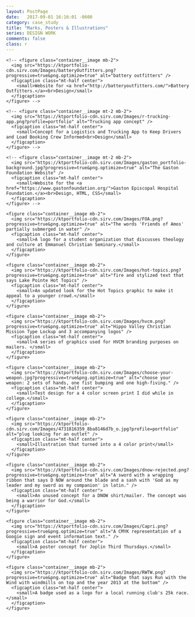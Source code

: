 ```yaml
---
layout: PostPage
date:   2017-09-01 16:16:01 -0600
category: case_study
title: "Marks, Posters & Illustrations"
series: DESIGN WORK
comments: false
class: r
---
```

<section class="container__small mb-2">
  <div class="ContentArea__grid">

    <!-- <figure class="container__image mb-2">
      <img src="https://ktportfolio-cdn.sirv.com/Images/batteryOutfitters.png?progressive=true&png.optimize=true" alt="battery outfitters" />
      <figcaption class="mt-half center">
        <small>Website for <a href="http://batteryoutfitters.com/">Battery Outfitters.</a><br>Design</small>
      </figcaption>
    </figure> -->

    <!-- <figure class="container__image mt-2 mb-2">
      <img src="https://ktportfolio-cdn.sirv.com/Images/r-trucking-app.png?profile=portfolio" alt="Trucking app concept" />
      <figcaption class="mt-half center">
        <small>Concept for a Logistics and Trucking App to Keep Drivers and Load Booking Crew Informed<br>Design</small>
      </figcaption>
    </figure> -->

    <!-- <figure class="container__image mt-2 mb-2">
      <img src="https://ktportfolio-cdn.sirv.com/Images/gaston_portfolio-background.jpg?progressive=true&png.optimize=true" alt="The Gaston Foundation Website" />
      <figcaption class="mt-half center">
        <small>Website for the <a href="https://www.gastonfoundation.org/">Gaston Episcopal Hospital Foundation.</a><br>Design, HTML, CSS</small>
      </figcaption>
    </figure> -->

    <figure class="container__image mb-2">
      <img src="https://ktportfolio-cdn.sirv.com/Images/FOA.png?progressive=true&png.optimize=true" alt="The words 'Friends of Amos' partially submerged in water" />
      <figcaption class="mt-half center">
        <small>A logo for a student organization that discusses theology and culture at Emmanuel Christian Seminary.</small>
      </figcaption>
    </figure>

    <figure class="container__image mb-2">
      <img src="https://ktportfolio-cdn.sirv.com/Images/hot-topics.png?progressive=true&png.optimize=true" alt="fire and stylized text that says Lake Pointe Hot Topics" />
      <figcaption class="mt-half center">
        <small>An updated look for the Hot Topics graphic to make it appeal to a younger crowd.</small>
      </figcaption>
    </figure>

    <figure class="container__image mb-2">
      <img src="https://ktportfolio-cdn.sirv.com/Images/hvcm.png?progressive=true&png.optimize=true" alt="Hippo Valley Christian Mission Type Lockup and 3 accompanying logos" />
      <figcaption class="mt-half center">
        <small>A series of graphics used for HVCM branding purposes on mailers. </small>
      </figcaption>
    </figure>

    <figure class="container__image mb-2">
      <img src="https://ktportfolio-cdn.sirv.com/Images/choose-your-weapon.jpg?progressive=true&png.optimize=true" alt="choose your weapon: 2 sets of hands, one fist bumping and one high-fiving." />
      <figcaption class="mt-half center">
        <small>Test design for a 4 color screen print I did while in college.</small>
      </figcaption>
    </figure>

    <figure class="container__image mb-2">
      <img src="https://ktportfolio-cdn.sirv.com/Images/4731816359_8ba8146d7b_o.jpg?profile=portfolio" alt="plug looking for an outlet" />
      <figcaption class="mt-half center">
        <small>Illustration that turned into a 4 color print</small>
      </figcaption>
    </figure>

    <figure class="container__image mb-2">
      <img src="https://ktportfolio-cdn.sirv.com/Images/dnow-rejected.png?progressive=true&png.optimize=true" alt="A sword with a wrapping ribbon that says D NOW around the blade and a sash with 'God as my leader and my sword as my companion' in latin." />
      <figcaption class="mt-half center">
        <small>An unused concept for a DNOW shirt/mailer. The concept was being a warrior for God.</small>
      </figcaption>
    </figure>

    <figure class="container__image mb-2">
      <img src="https://ktportfolio-cdn.sirv.com/Images/Capri.png?progressive=true&png.optimize=true" alt="A CMYK representation of a Googie sign and event information text." />
      <figcaption class="mt-half center">
        <small>A poster concept for Joplin Third Thursdays.</small>
      </figcaption>
    </figure>

    <figure class="container__image mb-2">
      <img src="https://ktportfolio-cdn.sirv.com/Images/RWTW.png?progressive=true&png.optimize=true" alt="Badge that says Run with the Wind with windmills on top and the year 2013 at the bottom" />
      <figcaption class="mt-half center">
        <small>A badge used as a logo for a local running club's 25k race.</small>
      </figcaption>
    </figure>
  </div>
</section>
